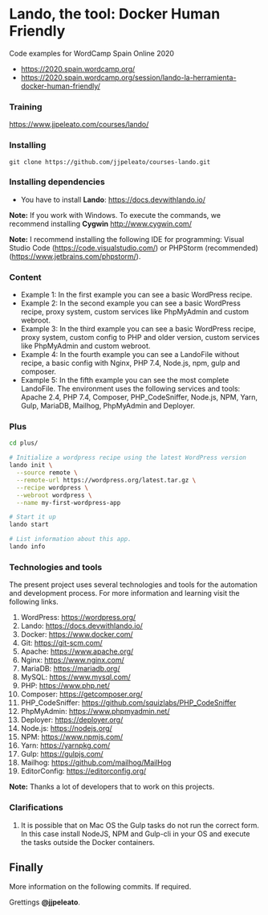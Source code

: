 # Lando, the tool: Docker Human Friendly

Code examples for WordCamp Spain Online 2020

- https://2020.spain.wordcamp.org/
- https://2020.spain.wordcamp.org/session/lando-la-herramienta-docker-human-friendly/

### Training

https://www.jjpeleato.com/courses/lando/

### Installing

`git clone https://github.com/jjpeleato/courses-lando.git`

### Installing dependencies

- You have to install **Lando**: https://docs.devwithlando.io/

**Note:** If you work with Windows. To execute the commands, we recommend installing **Cygwin** http://www.cygwin.com/

**Note:** I recommend installing the following IDE for programming: Visual Studio Code (https://code.visualstudio.com/) or PHPStorm (recommended) (https://www.jetbrains.com/phpstorm/).

### Content

- Example 1: In the first example you can see a basic WordPress recipe.
- Example 2: In the second example you can see a basic WordPress recipe, proxy system, custom services like PhpMyAdmin and custom webroot.
- Example 3: In the third example you can see a basic WordPress recipe, proxy system, custom config to PHP and older version, custom services like PhpMyAdmin and custom webroot.
- Example 4: In the fourth example you can see a LandoFile without recipe, a basic config with Nginx, PHP 7.4, Node.js, npm, gulp and composer.
- Example 5: In the fifth example you can see the most complete LandoFile. The environment uses the following services and tools: Apache 2.4, PHP 7.4, Composer, PHP_CodeSniffer, Node.js, NPM, Yarn, Gulp, MariaDB, Mailhog, PhpMyAdmin and Deployer.

### Plus

```bash
cd plus/

# Initialize a wordpress recipe using the latest WordPress version
lando init \
  --source remote \
  --remote-url https://wordpress.org/latest.tar.gz \
  --recipe wordpress \
  --webroot wordpress \
  --name my-first-wordpress-app

# Start it up
lando start

# List information about this app.
lando info
```

### Technologies and tools

The present project uses several technologies and tools for the automation and development process. For more information and learning visit the following links.

1. WordPress: https://wordpress.org/
2. Lando: https://docs.devwithlando.io/
3. Docker: https://www.docker.com/
4. Git: https://git-scm.com/
5. Apache: https://www.apache.org/
6. Nginx: https://www.nginx.com/
7. MariaDB: https://mariadb.org/
8. MySQL: https://www.mysql.com/
9. PHP: https://www.php.net/
10. Composer: https://getcomposer.org/
11. PHP_CodeSniffer: https://github.com/squizlabs/PHP_CodeSniffer
12. PhpMyAdmin: https://www.phpmyadmin.net/
13. Deployer: https://deployer.org/
14. Node.js: https://nodejs.org/
15. NPM: https://www.npmjs.com/
16. Yarn: https://yarnpkg.com/
17. Gulp: https://gulpjs.com/
18. Mailhog: https://github.com/mailhog/MailHog
19. EditorConfig: https://editorconfig.org/

**Note:** Thanks a lot of developers that to work on this projects.

### Clarifications

1. It is possible that on Mac OS the Gulp tasks do not run the correct form. In this case install NodeJS, NPM and Gulp-cli in your OS and execute the tasks outside the Docker containers.

## Finally

More information on the following commits. If required.

Grettings **@jjpeleato**.